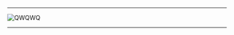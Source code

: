 - - - 

 ![QWQWQ](https://github.com/januarythirtyfirst/Plan/blob/main/photos/workharderstayhumble.jpg?raw=true)

- - - 
